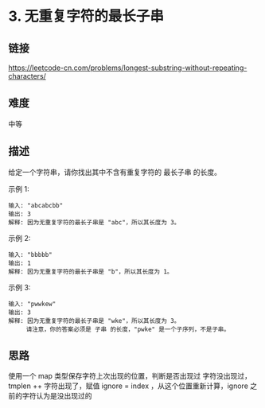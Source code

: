 # 3. 无重复字符的最长子串

## 链接
https://leetcode-cn.com/problems/longest-substring-without-repeating-characters/

## 难度
中等

## 描述
给定一个字符串，请你找出其中不含有重复字符的 最长子串 的长度。

示例 1:
```text
输入: "abcabcbb"
输出: 3 
解释: 因为无重复字符的最长子串是 "abc"，所以其长度为 3。
```

示例 2:
```text
输入: "bbbbb"
输出: 1
解释: 因为无重复字符的最长子串是 "b"，所以其长度为 1。
```

示例 3:
```text
输入: "pwwkew"
输出: 3
解释: 因为无重复字符的最长子串是 "wke"，所以其长度为 3。
     请注意，你的答案必须是 子串 的长度，"pwke" 是一个子序列，不是子串。
```

## 思路

使用一个 map 类型保存字符上次出现的位置，判断是否出现过 
字符没出现过，tmplen ++
字符出现了，赋值 ignore = index ，从这个位置重新计算，ignore 之前的字符认为是没出现过的

